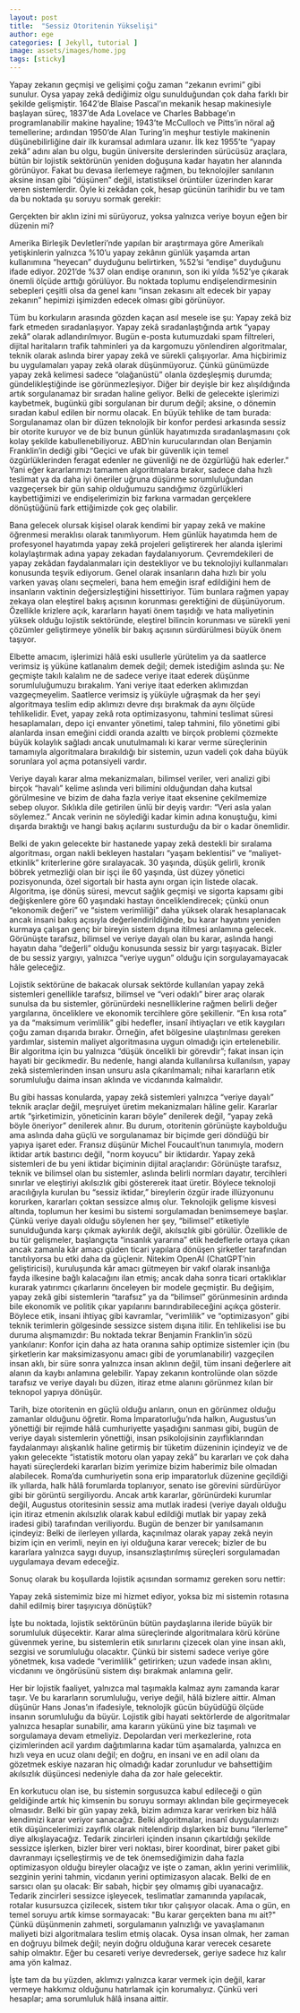 ```yaml
---
layout: post
title:  "Sessiz Otoritenin Yükselişi"
author: ege
categories: [ Jekyll, tutorial ]
image: assets/images/home.jpg
tags: [sticky]
---
```


Yapay zekanın geçmişi ve gelişimi çoğu zaman “zekanın evrimi” gibi sunulur. Oysa yapay zekâ dediğimiz olgu sunulduğundan çok daha farklı bir şekilde gelişmiştir. 1642’de Blaise Pascal’ın mekanik hesap makinesiyle başlayan süreç, 1837’de Ada Lovelace  ve Charles Babbage’ın programlanabilir makine hayaline; 1943’te McCulloch ve Pitts’in nöral ağ temellerine; ardından 1950’de Alan Turing’in meşhur testiyle makinenin düşünebilirliğine dair ilk kuramsal adımlara uzanır. İlk kez 1955’te “yapay zekâ” adını alan bu olgu, bugün üniversite derslerinden sürücüsüz araçlara, bütün bir lojistik sektörünün yeniden doğuşuna kadar hayatın her alanında görünüyor. Fakat bu devasa ilerlemeye rağmen, bu teknolojiler sanılanın aksine insan gibi “düşünen” değil, istatistiksel örüntüler üzerinden karar veren sistemlerdir. Öyle ki zekâdan çok, hesap gücünün tarihidir bu ve tam da bu noktada şu soruyu sormak gerekir: 

Gerçekten bir aklın izini mi sürüyoruz, yoksa yalnızca veriye boyun eğen bir düzenin mi?

Amerika Birleşik Devletleri’nde yapılan bir araştırmaya göre Amerikalı yetişkinlerin yalnızca %10’u yapay zekânın günlük yaşamda artan kullanımına “heyecan” duyduğunu belirtirken, %52’si “endişe” duyduğunu ifade ediyor. 2021’de %37 olan endişe oranının, son iki yılda %52’ye çıkarak önemli ölçüde arttığı görülüyor. Bu noktada toplumu endişelendirmesinin sebepleri çeşitli olsa da genel kanı “insan zekasını alt edecek bir yapay zekanın” hepimizi işimizden edecek olması gibi görünüyor. 

Tüm bu korkuların arasında gözden kaçan asıl mesele ise şu: Yapay zekâ biz fark etmeden sıradanlaşıyor. Yapay zekâ sıradanlaştığında artık “yapay zekâ” olarak adlandırılmıyor. Bugün e-posta kutumuzdaki spam filtreleri, dijital haritaların trafik tahminleri ya da kargomuzu yönlendiren algoritmalar, teknik olarak aslında birer yapay zekâ ve sürekli çalışıyorlar. Ama hiçbirimiz bu uygulamaları yapay zekâ olarak düşünmüyoruz. Çünkü günümüzde yapay zekâ kelimesi sadece “olağanüstü” olanla özdeşleşmiş durumda; gündelikleştiğinde ise görünmezleşiyor. Diğer bir deyişle bir kez alışıldığında artık sorgulanamaz bir sıradan haline geliyor. Belki de gelecekte işlerimizi kaybetmek, bugünkü gibi sorgulanan bir durum değil; aksine, o dönemin sıradan kabul edilen bir normu olacak. En büyük tehlike de tam burada: Sorgulanamaz olan bir düzen teknolojik bir konfor perdesi arkasında sessiz bir otorite kuruyor ve de biz bunun günlük hayatımızda sıradanlaşmasını çok kolay şekilde kabullenebiliyoruz. ABD’nin kurucularından olan Benjamin Franklin’in dediği gibi “Geçici ve ufak bir güvenlik için temel özgürlüklerinden feragat edenler ne güvenliği ne de özgürlüğü hak ederler.”   Yani eğer kararlarımızı tamamen algoritmalara bırakır, sadece daha hızlı teslimat ya da daha iyi öneriler uğruna düşünme sorumluluğundan vazgeçersek bir gün sahip olduğumuzu sandığımız özgürlükleri kaybettiğimizi ve endişelerimizin biz farkına varmadan gerçeklere dönüştüğünü fark ettiğimizde çok geç olabilir.

Bana gelecek olursak kişisel olarak kendimi bir yapay zekâ ve makine öğrenmesi meraklısı olarak tanımlıyorum. Hem günlük hayatımda hem de profesyonel hayatımda yapay zekâ projeleri geliştirerek her alanda işlerimi kolaylaştırmak adına yapay zekadan faydalanıyorum. Çevremdekileri de yapay zekâdan faydalanmaları için destekliyor ve bu teknolojiyi kullanmaları konusunda teşvik ediyorum. Genel olarak insanların daha hızlı bir yolu varken yavaş olanı seçmeleri, bana hem emeğin israf edildiğini hem de insanların vaktinin değersizleştiğini hissettiriyor. Tüm bunlara rağmen yapay zekaya olan eleştirel bakış açısının korunması gerektiğini de düşünüyorum. Özellikle krizlere açık, kararların hayati önem taşıdığı ve hata maliyetinin yüksek olduğu lojistik sektöründe, eleştirel bilincin korunması ve sürekli yeni çözümler geliştirmeye yönelik bir bakış açısının sürdürülmesi büyük önem taşıyor.

Elbette amacım, işlerimizi hâlâ eski usullerle yürütelim ya da saatlerce verimsiz iş yüküne katlanalım demek değil; demek istediğim aslında şu: Ne geçmişte takılı kalalım ne de sadece veriye itaat ederek düşünme sorumluluğumuzu bırakalım. Yani veriye itaat ederken aklımızdan vazgeçmeyelim. Saatlerce verimsiz iş yüküyle uğraşmak da her şeyi algoritmaya teslim edip aklımızı devre dışı bırakmak da aynı ölçüde tehlikelidir. Evet, yapay zekâ rota optimizasyonu, tahmini teslimat süresi hesaplamaları, depo içi envanter yönetimi, talep tahmini, filo yönetimi gibi alanlarda insan emeğini ciddi oranda azalttı ve birçok problemi çözmekte büyük kolaylık sağladı ancak unutulmamalı ki karar verme süreçlerinin tamamıyla algoritmalara bırakıldığı bir sistemin, uzun vadeli çok daha büyük sorunlara yol açma potansiyeli vardır.

Veriye dayalı karar alma mekanizmaları, bilimsel veriler, veri analizi gibi birçok “havalı” kelime aslında veri bilimini olduğundan daha kutsal görülmesine ve bizim de daha fazla veriye itaat eksenine çekilmemize sebep oluyor. Sıklıkla dile getirilen ünlü bir deyiş vardır: “Veri asla yalan söylemez.” Ancak verinin ne söylediği kadar kimin adına konuştuğu, kimi dışarda bıraktığı ve hangi bakış açılarını susturduğu da bir o kadar önemlidir. 

Belki de yakın gelecekte bir hastanede yapay zekâ destekli bir sıralama algoritması, organ nakli bekleyen hastaları “yaşam beklentisi” ve “maliyet-etkinlik” kriterlerine göre sıralayacak. 30 yaşında, düşük gelirli, kronik böbrek yetmezliği olan bir işçi ile 60 yaşında, üst düzey yönetici pozisyonunda, özel sigortalı bir hasta aynı organ için listede olacak. Algoritma, işe dönüş süresi, mevcut sağlık geçmişi ve sigorta kapsamı gibi değişkenlere göre 60 yaşındaki hastayı önceliklendirecek; çünkü onun “ekonomik değeri” ve “sistem verimliliği” daha yüksek olarak hesaplanacak ancak insani bakış açısıyla değerlendirildiğinde, bu karar hayatını yeniden kurmaya çalışan genç bir bireyin sistem dışına itilmesi anlamına gelecek. Görünüşte tarafsız, bilimsel ve veriye dayalı olan bu karar, aslında hangi hayatın daha “değerli” olduğu konusunda sessiz bir yargı taşıyacak. Bizler de bu sessiz yargıyı, yalnızca “veriye uygun” olduğu için sorgulayamayacak hâle geleceğiz. 

Lojistik sektörüne de bakacak olursak sektörde kullanılan yapay zekâ sistemleri genellikle tarafsız, bilimsel ve “veri odaklı” birer araç olarak sunulsa da bu sistemler, görünürdeki nesnelliklerine rağmen belirli değer yargılarına, önceliklere ve ekonomik tercihlere göre şekillenir. “En kısa rota” ya da “maksimum verimlilik” gibi hedefler, insanî ihtiyaçları ve etik kaygıları çoğu zaman dışarıda bırakır. Örneğin, afet bölgesine ulaştırılması gereken yardımlar, sistemin maliyet algoritmasına uygun olmadığı için ertelenebilir. Bir algoritma için bu yalnızca “düşük öncelikli bir görevdir”; fakat insan için hayati bir gecikmedir. Bu nedenle, hangi alanda kullanılırsa kullanılsın, yapay zekâ sistemlerinden insan unsuru asla çıkarılmamalı; nihai kararların etik sorumluluğu daima insan aklında ve vicdanında kalmalıdır.

Bu gibi hassas konularda, yapay zekâ sistemleri yalnızca “veriye dayalı” teknik araçlar değil, meşruiyet üretim mekanizmaları hâline gelir. Kararlar artık “şirketimizin, yöneticinin kararı böyle” denilerek değil, “yapay zekâ böyle öneriyor” denilerek alınır. Bu durum, otoritenin görünüşte kaybolduğu ama aslında daha güçlü ve sorgulanamaz bir biçimde geri döndüğü bir yapıya işaret eder. Fransız düşünür Michel Foucault’nun tanımıyla, modern iktidar artık bastırıcı değil, "norm koyucu" bir iktidardır. Yapay zekâ sistemleri de bu yeni iktidar biçiminin dijital araçlarıdır: Görünüşte tarafsız, teknik ve bilimsel olan bu sistemler, aslında belirli normları dayatır, tercihleri sınırlar ve eleştiriyi akılsızlık gibi göstererek itaat üretir. Böylece teknoloji aracılığıyla kurulan bu “sessiz iktidar,” bireylerin özgür irade illüzyonunu korurken, kararları çoktan sessizce almış olur.  Teknolojik gelişme kisvesi altında, toplumun her kesimi bu sistemi sorgulamadan benimsemeye başlar. Çünkü veriye dayalı olduğu söylenen her şey, “bilimsel” etiketiyle sunulduğunda karşı çıkmak aykırılık değil, akılsızlık gibi görülür. Özellikle de bu tür gelişmeler, başlangıçta “insanlık yararına” etik hedeflerle ortaya çıkan ancak zamanla kâr amacı güden ticari yapılara dönüşen şirketler tarafından tanıtılıyorsa bu etki daha da güçlenir. Nitekim OpenAI (ChatGPT’nin geliştiricisi), kuruluşunda kâr amacı gütmeyen bir vakıf olarak insanlığa fayda ilkesine bağlı kalacağını ilan etmiş; ancak daha sonra ticari ortaklıklar kurarak yatırımcı çıkarlarını önceleyen bir modele geçmiştir. Bu değişim, yapay zekâ gibi sistemlerin “tarafsız” ya da “bilimsel” görünmesinin ardında bile ekonomik ve politik çıkar yapılarını barındırabileceğini açıkça gösterir.  Böylece etik, insani ihtiyaç gibi kavramlar, “verimlilik” ve “optimizasyon” gibi teknik terimlerin gölgesinde sessizce sistem dışına itilir. En tehlikelisi ise bu duruma alışmamızdır: Bu noktada tekrar Benjamin Franklin’in sözü yankılanır: Konfor için daha az hata oranına sahip optimize sistemler için (bu şirketlerin kar maksimizasyonu amacı gibi de yorumlanabilir) vazgeçilen insan aklı, bir süre sonra yalnızca insan aklının değil, tüm insani değerlere ait alanın da kaybı anlamına gelebilir. Yapay zekanın kontrolünde olan sözde tarafsız ve veriye dayalı bu düzen, itiraz etme alanını görünmez kılan bir teknopol  yapıya dönüşür.

Tarih, bize otoritenin en güçlü olduğu anların, onun en görünmez olduğu zamanlar olduğunu öğretir. Roma İmparatorluğu’nda halkın, Augustus’un yönettiği bir rejimde hâlâ cumhuriyette yaşadığını sanması  gibi, bugün de veriye dayalı sistemlerin yönettiği, insan psikolojisinin zayıflıklarından faydalanmayı alışkanlık haline getirmiş bir tüketim düzeninin içindeyiz ve de yakın gelecekte “istatistik motoru olan yapay zekâ” bu kararları ve çok daha hayati süreçlerdeki kararları bizim yerimize bizim haberimiz bile olmadan alabilecek. Roma’da cumhuriyetin sona erip imparatorluk düzenine geçildiği ilk yıllarda, halk hâlâ forumlarda toplanıyor, senato ise görevini sürdürüyor gibi bir görüntü sergiliyordu. Ancak artık kararlar, görünürdeki kurumlar değil, Augustus otoritesinin sessiz ama mutlak iradesi (veriye dayalı olduğu için itiraz etmenin akılsızlık olarak kabul edildiği mutlak bir yapay zekâ iradesi gibi) tarafından veriliyordu. Bugün de benzer bir yanılsamanın içindeyiz: Belki de ilerleyen yıllarda, kaçınılmaz olarak yapay zekâ neyin bizim için en verimli, neyin en iyi olduğuna karar verecek; bizler de bu kararlara yalnızca saygı duyup, insansızlaştırılmış süreçleri sorgulamadan uygulamaya devam edeceğiz.

Sonuç olarak bu koşullarda lojistik açısından sormamız gereken soru nettir:

Yapay zekâ sistemimiz bize mi hizmet ediyor, yoksa biz mi sistemin rotasına dahil edilmiş birer taşıyıcıya dönüştük?

İşte bu noktada, lojistik sektörünün bütün paydaşlarına ileride büyük bir sorumluluk düşecektir. Karar alma süreçlerinde algoritmalara körü körüne güvenmek yerine, bu sistemlerin etik sınırlarını çizecek olan yine insan aklı, sezgisi ve sorumluluğu olacaktır. Çünkü bir sistemi sadece veriye göre yönetmek, kısa vadede “verimlilik” getirirken; uzun vadede insan aklını, vicdanını ve öngörüsünü sistem dışı bırakmak anlamına gelir. 

Her bir lojistik faaliyet, yalnızca mal taşımakla kalmaz aynı zamanda karar taşır. Ve bu kararların sorumluluğu, veriye değil, hâlâ bizlere aittir. Alman düşünür Hans Jonas’ın ifadesiyle, teknolojik gücün büyüdüğü ölçüde insanın sorumluluğu da büyür. Lojistik gibi hayati sektörlerde de algoritmalar yalnızca hesaplar sunabilir, ama kararın yükünü yine biz taşımalı ve sorgulamaya devam etmeliyiz.  Depolardan veri merkezlerine, rota çizimlerinden acil yardım dağıtımlarına kadar tüm aşamalarda, yalnızca en hızlı veya en ucuz olanı değil; en doğru, en insani ve en adil olanı da gözetmek eskiye nazaran hiç olmadığı kadar zorunludur ve bahsettiğim akılsızlık düşüncesi nedeniyle daha da zor hale gelecektir.

En korkutucu olan ise, bu sistemin sorgusuzca kabul edileceği o gün geldiğinde artık hiç kimsenin bu soruyu sormayı aklından bile geçirmeyecek olmasıdır. Belki bir gün yapay zekâ, bizim adımıza karar verirken biz hâlâ kendimizi karar veriyor sanacağız. Belki algoritmalar, insanî duygularımızı etik düşüncelerimizi zayıflık olarak nitelendirip dışlarken biz bunu “ilerleme” diye alkışlayacağız. Tedarik zincirleri içinden insanın çıkartıldığı şekilde sessizce işlerken, bizler birer veri noktası, birer koordinat, birer paket gibi davranmayı içselleştirmiş ve de tek önemsediğimizin daha fazla optimizasyon olduğu bireyler olacağız ve işte o zaman, aklın yerini verimlilik, sezginin yerini tahmin, vicdanın yerini optimizasyon alacak.
Belki de en sarsıcı olan şu olacak: Bir sabah, hiçbir şey olmamış gibi uyanacağız. Tedarik zincirleri sessizce işleyecek, teslimatlar zamanında yapılacak, rotalar kusursuzca çizilecek, sistem tıkır tıkır çalışıyor olacak. Ama o gün, en temel soruyu artık kimse sormayacak: "Bu karar gerçekten bana mı ait?" Çünkü düşünmenin zahmeti, sorgulamanın yalnızlığı ve yavaşlamanın maliyeti bizi algoritmalara teslim etmiş olacak. Oysa insan olmak, her zaman en doğruyu bilmek değil; neyin doğru olduğuna karar verecek cesarete sahip olmaktır. Eğer bu cesareti veriye devredersek, geriye sadece hız kalır ama yön kalmaz.

İşte tam da bu yüzden, aklımızı yalnızca karar vermek için değil, karar vermeye hakkımız olduğunu hatırlamak için korumalıyız. Çünkü veri hesaplar; ama sorumluluk hâlâ insana aittir.


